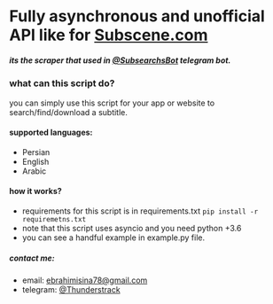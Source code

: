 # Fully asynchronous and unofficial API like for [Subscene.com](https://Subscene.com)
##### its the scraper that used in [@SubsearchsBot](https://t.me/SubsearchsBot) telegram bot.

### what can this script do?
you can simply use this script for your app or website to search/find/download a subtitle.

#### supported languages:
- Persian
- English
- Arabic

#### how it works?
- requirements for this script is in requirements.txt `pip install -r requiremetns.txt`
- note that this script uses asyncio and you need python +3.6
- you can see a handful example in example.py file.

##### contact me:
* email: ebrahimisina78@gmail.com
* telegram: [@Thunderstrack](https://t.me/Thunderstrack)

